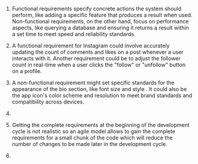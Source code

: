 1. Functional requirements specify concrete actions the system should perform, like adding a specific feature that produces a result when used. Non-functional requirements, on the other hand, focus on performance aspects, like querying a database and ensuring it returns a result within a set time to meet speed and reliability standards.

2. A functional requirement for Instagram could involve accurately updating the count of comments and likes on a post whenever a user interacts with it. Another requirement could be to adjust the follower count in real-time when a user clicks the "follow" or "unfollow" button on a profile.

3. A non-functional requirement might set specific standards for the appearance of the bio section, like font size and style . It could also be the app icon's color scheme and resolution to meet brand standards and compatibility across devices.

4. 

5. Getting the complete requirements at the beginning of the development cycle is not realistic so an agile model allows to gain the complete requirements for a small chunk of the code which will reduce the number of changes to be made later in the development cycle.

6. 


